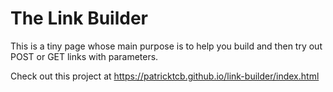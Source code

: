 # The Link Builder
This is a tiny page whose main purpose is to help you build and then try out POST or GET links with parameters.

Check out this project at https://patricktcb.github.io/link-builder/index.html